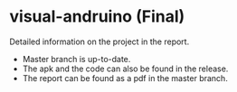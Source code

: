 # visual-andruino (Final)
Detailed information on the project in the report.

* Master branch is up-to-date.
* The apk and the code can also be found in the release.
* The report can be found as a pdf in the master branch.
